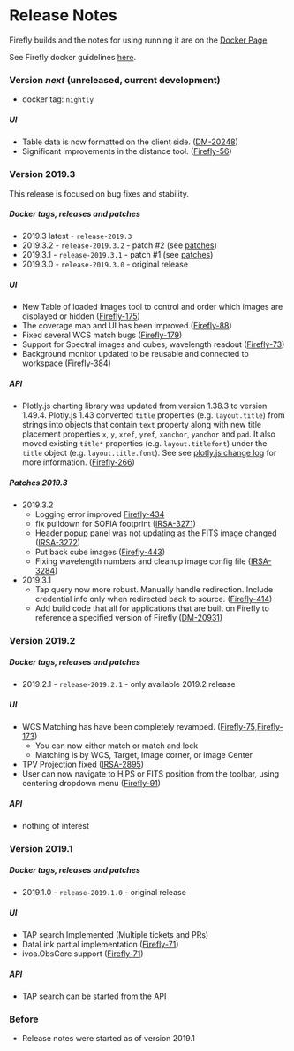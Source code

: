 # Release Notes

Firefly builds and the notes for using running it are on the [Docker Page](https://hub.docker.com/r/ipac/firefly).

See Firefly docker guidelines [here](firefly-docker.md).

### Version _next_ (unreleased, current development)

- docker tag: `nightly`

##### _UI_
- Table data is now formatted on the client side. ([DM-20248](https://github.com/Caltech-IPAC/firefly/pull/884))
- Significant improvements in the distance tool.  ([Firefly-56](https://github.com/Caltech-IPAC/firefly/pull/904))

### Version 2019.3

This release is focused on bug fixes and stability.

##### _Docker tags, releases and patches_

- 2019.3 latest -  `release-2019.3`
- 2019.3.2 - `release-2019.3.2` - patch #2 (see [patches](#patches-20193))
- 2019.3.1 - `release-2019.3.1` - patch #1 (see [patches](#patches-20193))
- 2019.3.0 - `release-2019.3.0` - original release


##### _UI_
- New Table of loaded Images tool to control and order which images are displayed or hidden  ([Firefly-175](https://github.com/Caltech-IPAC/firefly/pull/873))
- The coverage map and UI has been improved ([Firefly-88](https://github.com/Caltech-IPAC/firefly/pull/835))
- Fixed several WCS match bugs ([Firefly-179](https://github.com/Caltech-IPAC/firefly/pull/846))
- Support for Spectral images and cubes, wavelength readout ([Firefly-73](https://github.com/Caltech-IPAC/firefly/pull/810))
- Background monitor updated to be reusable and connected to workspace ([Firefly-384](https://github.com/Caltech-IPAC/firefly/pull/881))

##### _API_
- Plotly.js charting library was updated from version 1.38.3 to version 1.49.4. Plotly.js 1.43 converted `title` properties (e.g. `layout.title`) from strings into objects that contain `text` property along with new title placement properties `x`, `y`, `xref`, `yref`, `xanchor`, `yanchor` and `pad`. It also moved existing `title*` properties (e.g. `layout.titlefont`) under the `title` object (e.g. `layout.title.font`). See see [plotly.js change log](https://github.com/plotly/plotly.js/blob/master/CHANGELOG.md#1494----2019-08-22) for more information. ([Firefly-266](https://github.com/Caltech-IPAC/firefly/pull/883))

##### _Patches 2019.3_
- 2019.3.2
  - Logging error improved [Firefly-434](https://github.com/Caltech-IPAC/firefly/pull/909)
  - fix pulldown for SOFIA footprint ([IRSA-3271](https://github.com/Caltech-IPAC/firefly/commit/1ebdd89e53c6efa293bc9cbfad3a689aabcfd5db))
  - Header popup panel was not updating as the FITS image changed ([IRSA-3272](https://github.com/Caltech-IPAC/firefly/pull/912))
  - Put back cube images ([Firefly-443](https://github.com/Caltech-IPAC/firefly/pull/913))
  - Fixing wavelength numbers and cleanup image config file ([IRSA-3284](https://github.com/Caltech-IPAC/firefly/pull/914))
- 2019.3.1
  - Tap query now more robust. Manually handle redirection. Include credential info only when redirected back to source. ([Firefly-414](https://github.com/Caltech-IPAC/firefly/pull/907))
  - Add build code that all for applications that are built on Firefly to reference a specified version of Firefly ([DM-20931](https://github.com/Caltech-IPAC/firefly/pull/862))

### Version 2019.2
##### _Docker tags, releases and patches_

- 2019.2.1 - `release-2019.2.1` - only available 2019.2 release

##### _UI_
- WCS Matching has have been completely revamped.  ([Firefly-75](https://github.com/Caltech-IPAC/firefly/pull/825),[Firefly-173](https://github.com/Caltech-IPAC/firefly/pull/857))
    - You can now either match or match and lock
    - Matching is by WCS, Target, Image corner, or image Center
- TPV Projection fixed ([IRSA-2895](https://github.com/Caltech-IPAC/firefly/pull/819))
- User can now navigate to HiPS or FITS position from the toolbar, using centering dropdown menu ([Firefly-91](https://github.com/Caltech-IPAC/firefly/pull/831))

##### _API_
- nothing of interest

### Version 2019.1

##### _Docker tags, releases and patches_

- 2019.1.0 - `release-2019.1.0` - original release

##### _UI_
- TAP search Implemented (Multiple tickets and PRs)
- DataLink partial implementation ([Firefly-71](https://github.com/Caltech-IPAC/firefly/pull/797))
- ivoa.ObsCore support ([Firefly-71](https://github.com/Caltech-IPAC/firefly/pull/797))

##### _API_
- TAP search can be started from the API


### Before

- Release notes were started as of version 2019.1
